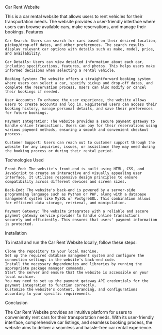 Car Rent Website

This is a car rental website that allows users to rent vehicles for their transportation needs. The website provides a user-friendly interface where users can browse available cars, make reservations, and manage their bookings.
Features

    Car Search: Users can search for cars based on their desired location, pickup/drop-off dates, and other preferences. The search results display relevant car options with details such as make, model, price, and availability.

    Car Details: Users can view detailed information about each car, including specifications, features, and photos. This helps users make informed decisions when selecting a rental vehicle.

    Booking System: The website offers a straightforward booking system where users can select a car, specify pickup and drop-off dates, and complete the reservation process. Users can also modify or cancel their bookings if needed.

    User Accounts: To enhance the user experience, the website allows users to create accounts and log in. Registered users can access their booking history, manage personal details, and save their preferences for future bookings.

    Payment Integration: The website provides a secure payment gateway to handle online transactions. Users can pay for their reservations using various payment methods, ensuring a smooth and convenient checkout process.

    Customer Support: Users can reach out to customer support through the website for any inquiries, issues, or assistance they may need during the booking process or during their rental period.

Technologies Used

    Front-End: The website's front-end is built using HTML, CSS, and JavaScript to create an interactive and visually appealing user interface. It utilizes responsive design principles to ensure compatibility across different devices and screen sizes.

    Back-End: The website's back-end is powered by a server-side programming language such as Python or PHP, along with a database management system like MySQL or PostgreSQL. This combination allows for efficient data storage, retrieval, and manipulation.

    Payment Gateway: The website integrates with a reliable and secure payment gateway service provider to handle online transactions securely and efficiently. This ensures that users' payment information is protected.

Installation

To install and run the Car Rent Website locally, follow these steps:

    Clone the repository to your local machine.
    Set up the required database management system and configure the connection settings in the website's back-end code.
    Install the necessary dependencies and libraries by running the appropriate package manager commands.
    Start the server and ensure that the website is accessible on your local machine.
    You may need to set up the payment gateway API credentials for the payment integration to function correctly.
    Customize the website's content, branding, and configurations according to your specific requirements.

Conclusion

The Car Rent Website provides an intuitive platform for users to conveniently rent cars for their transportation needs. With its user-friendly interface, comprehensive car listings, and seamless booking process, the website aims to deliver a seamless and hassle-free car rental experience.

